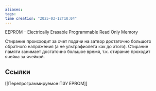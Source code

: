 ```yaml
---
aliases: 
tags: 
time creation: "2025-03-12T10:04"
---
```

EEPROM – Electrically Erasable Programmable Read Only Memory

Стирание происходит за счет подачи на затвор достаточно большого обратного напряжения (а не ультрафиолета как до этого). Стирание памяти занимает достаточно большое время, т.к. стирание проходит ячейка за ячейкой.
## Ссылки

[[Перепрограммируемое ПЗУ EPROM]]